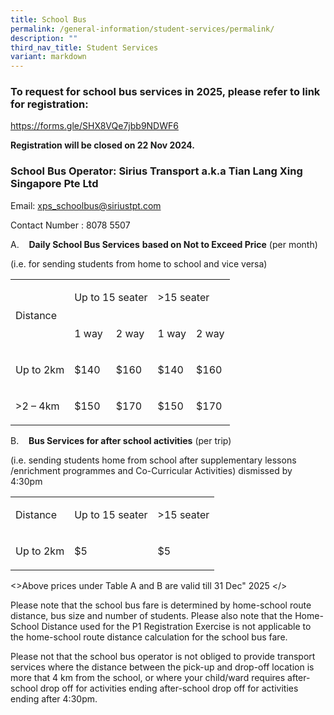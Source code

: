 ```yaml
---
title: School Bus
permalink: /general-information/student-services/permalink/
description: ""
third_nav_title: Student Services
variant: markdown
---
```

<h3>To request for school bus services in 2025, please refer to link for registration:</h3>
<p><a href="https://forms.gle/SHX8VQe7jbb9NDWF6" rel="noopener noreferrer nofollow" target="_blank">https://forms.gle/SHX8VQe7jbb9NDWF6</a>
</p>
<p></p>
<p><strong>Registration will be closed on 22 Nov 2024.</strong>
</p>
<p></p>
<h3>School Bus Operator: Sirius Transport a.k.a Tian Lang Xing Singapore Pte Ltd</h3>
<p>Email: <a href="mailto:xps_schoolbus@siriustpt.com" rel="noopener noreferrer nofollow" target="_blank">xps_schoolbus@siriustpt.com</a>
</p>
<p>Contact Number : 8078 5507</p>
<p>A.&nbsp;&nbsp;&nbsp; <strong>Daily School Bus Services</strong>  <strong>based on Not to Exceed Price</strong> (per
month)</p>
<p>(i.e. for sending students from home to school and vice versa)&nbsp;&nbsp;</p>
<table style="minWidth: 125px">
<colgroup>
<col>
<col>
<col>
<col>
<col>
</colgroup>
<tbody>
<tr>
<td rowspan="2" colspan="1">
<p>Distance</p>
</td>
<td rowspan="1" colspan="2">
<p>Up to 15 seater</p>
</td>
<td rowspan="1" colspan="2">
<p>&gt;15 seater</p>
</td>
</tr>
<tr>
<td rowspan="1" colspan="1">
<p>1 way</p>
</td>
<td rowspan="1" colspan="1">
<p>2 way</p>
</td>
<td rowspan="1" colspan="1">
<p>1 way</p>
</td>
<td rowspan="1" colspan="1">
<p>2 way</p>
</td>
</tr>
<tr>
<td rowspan="1" colspan="1">
<p>Up to 2km</p>
</td>
<td rowspan="1" colspan="1">
<p>$140</p>
</td>
<td rowspan="1" colspan="1">
<p>$160</p>
</td>
<td rowspan="1" colspan="1">
<p>$140</p>
</td>
<td rowspan="1" colspan="1">
<p>$160</p>
</td>
</tr>
<tr>
<td rowspan="1" colspan="1">
<p>&gt;2 – 4km</p>
</td>
<td rowspan="1" colspan="1">
<p>$150</p>
</td>
<td rowspan="1" colspan="1">
<p>$170</p>
</td>
<td rowspan="1" colspan="1">
<p>$150</p>
</td>
<td rowspan="1" colspan="1">
<p>$170</p>
</td>
</tr>
</tbody>
</table>
<p>B.&nbsp;&nbsp;&nbsp; <strong>Bus Services for after school activities</strong> (per
trip)</p>
<p>(i.e. sending students home from school after supplementary lessons /enrichment
programmes and Co-Curricular Activities) dismissed by 4:30pm</p>
<table style="minWidth: 75px">
<colgroup>
<col>
<col>
<col>
</colgroup>
<tbody>
<tr>
<td rowspan="1" colspan="1">
<p>Distance</p>
</td>
<td rowspan="1" colspan="1">
<p>Up to 15 seater</p>
</td>
<td rowspan="1" colspan="1">
<p>&gt;15 seater</p>
</td>
</tr>
<tr>
<td rowspan="1" colspan="1">
<p>Up to 2km</p>
</td>
<td rowspan="1" colspan="1">
<p>$5</p>
</td>
<td rowspan="1" colspan="1">
<p>$5</p>
</td>
</tr>
</tbody>
</table>
<p>&lt;&gt;Above prices under Table A and B are valid till
31 Dec" 2025 &lt;/&gt;</p>
<p>Please note that the school bus fare is determined by home-school route
distance, bus size and number of students. Please also note that the Home-School
Distance used for the P1 Registration Exercise is not applicable to the
home-school route distance calculation for the school bus fare.</p>
<p>Please not that the school bus operator is not obliged to provide transport
services where the distance between the pick-up and drop-off location is
more that 4 km from the school, or where your child/ward requires after-school
drop off for activities ending after-school drop off for activities ending
after 4:30pm.</p>
<p></p>
<p></p>
<p></p>
<p></p>
<p></p>
